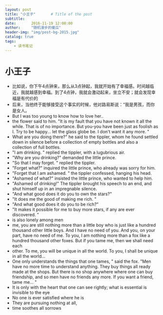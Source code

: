 ```yaml
---
layout: post
title: "小王子"       # Title of the post
subtitle:
date:       2016-11-19 12:00:00
author:     "随机漫步的傻瓜"
header-img: "img/post-bg-2015.jpg"
catalog: true
tags:
    - 读书笔记
---
```


# 小王子

- 比如说，你下午4点钟来，那么从3点钟起，我就开始有了幸福感。时间越临近，我就越感到幸福。到了4点钟，我就会激动起来，坐立不安；就会发现幸福是有代价的
- 后来，当他终于能够接受这个事实的时候，他对路易斯说：“我是男孩，而你是女人。
- But I was too young to know how to love her..
- the flower said to him. "It is my fault that you have not known it all the while. That is of no importance. But you-you have been just as foolish as I. Try to be happy... let the glass globe be. I don't want it any more. "
- What are you doing there?" he said to the tippler, whom he found settled down in silence before a collection of empty bottles and also a collection of full bottles.
- "I am drinking. " replied the tippler, with a lugubrious air.
- "Why are you drinking?" demanded the little prince.
- "So that I may forget. " replied the tippler.
- "Forget what?" inquired the little prince, who already was sorry for him.
- "Forget that I am ashamed. " the tippler confessed, hanging his head.
- "Ashamed of what?" insisted the little prince, who wanted to help him.
- "Ashamed of drinking!" The tippler brought his speech to an end, and shut himself up in an impregnable silence.
- "And what good does it do you to own the stars?"
- "It does me the good of making me rich. "
- "And what good does it do you to be rich?"
- "It makes it possible for me to buy more stars, if any are ever discovered. "
- is also lonely among men
- me, you are still nothing more than a little boy who is just like a hundred thousand other little boys. And I have no need of you. And you, on your part, have no need of me. To you, I am nothing more than a fox like a hundred thousand other foxes. But if you tame me, then we shall need each
- other. To me, you will be unique in all the world. To you, I shall be unique in all the world...
- One only understands the things that one tames, " said the fox. "Men have no more time to understand anything. They buy things all ready made at the shops. But there is no shop anywhere where one can buy friendship, and so men have no friends any more. If you want a friend, tame me... "
- It is only with the heart that one can see rightly; what is essential is invisible to the eye
- No one is ever satisfied where he is
- They are pursuing nothing at all,
- time soothes all sorrows
